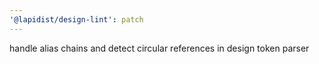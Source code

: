 ```yaml
---
'@lapidist/design-lint': patch
---
```


handle alias chains and detect circular references in design token parser

